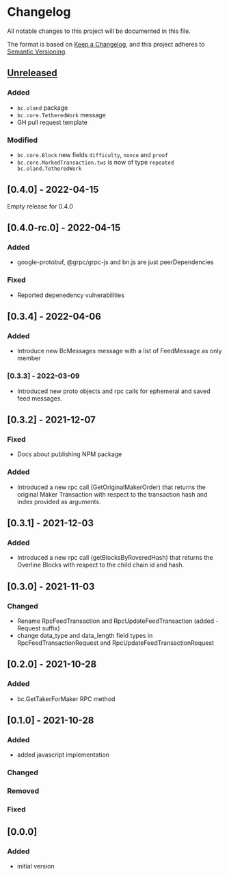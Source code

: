 # Changelog
All notable changes to this project will be documented in this file.

The format is based on [Keep a Changelog](https://keepachangelog.com/en/1.0.0/),
and this project adheres to [Semantic Versioning](https://semver.org/spec/v2.0.0.html).

## [Unreleased]

### Added

- `bc.oland` package
- `bc.core.TetheredWork` message
- GH pull request template

### Modified

- `bc.core.Block` new fields `difficulty`, `nonce` and `proof`
- `bc.core.MarkedTransaction.tws` is now of type `repeated bc.oland.TetheredWork`

## [0.4.0] - 2022-04-15

Empty release for 0.4.0

## [0.4.0-rc.0] - 2022-04-15

### Added

- google-protobuf, @grpc/grpc-js and bn.js are just peerDependencies

### Fixed

- Reported depenedency vulnerabilities

## [0.3.4] - 2022-04-06

### Added

- Introduce new BcMessages message with a list of FeedMessage as only member

### [0.3.3] - 2022-03-09

- Introduced new proto objects and  rpc calls for ephemeral and saved feed messages.

## [0.3.2] - 2021-12-07

### Fixed

- Docs about publishing NPM package

### Added

- Introduced a new rpc call (GetOriginalMakerOrder) that returns the original Maker Transaction with respect to the transaction hash and index provided as arguments.


## [0.3.1] - 2021-12-03

### Added

- Introduced a new rpc call (getBlocksByRoveredHash) that returns the Overline Blocks with respect to the child chain id and hash.

## [0.3.0] - 2021-11-03

### Changed

- Rename RpcFeedTransaction and RpcUpdateFeedTransaction (added -Request suffix)
- change data_type and data_length field types in RpcFeedTransactionRequest and RpcUpdateFeedTransactionRequest

## [0.2.0] - 2021-10-28

### Added

- bc.GetTakerForMaker RPC method

## [0.1.0] - 2021-10-28

### Added

- added javascript implementation

### Changed

### Removed

### Fixed

## [0.0.0]

### Added

- initial version

[Unreleased]: https://github.com/blockcollider/overline-proto/compare/v0.1.0...HEAD
